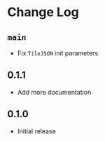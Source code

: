 #  Change Log

## `main`
* Fix `TileJSON` init parameters

## 0.1.1
* Add more documentation

## 0.1.0
* Initial release
